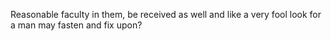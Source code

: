 Reasonable faculty in them, be received as well and like a very fool look for a man may fasten and fix upon?
